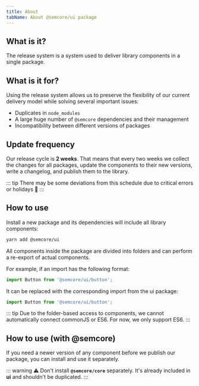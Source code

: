 ```yaml
---
title: About
tabName: About @semcore/ui package
---
```


## What is it?

The release system is a system used to deliver library components in a single package.

## What is it for?

Using the release system allows us to preserve the flexibility of our current delivery model while solving several important issues:

- Duplicates in `node_modules`
- A large huge number of `@semcore` dependencies and their management
- Incompatibility between different versions of packages

## Update frequency

Our release cycle is **2 weeks**. That means that every two weeks we collect the changes for all packages, update the components to their new versions, write a changelog, and publish them to the library.

::: tip
There may be some deviations from this schedule due to critical errors or holidays 🥳
:::

## How to use

Install a new package and its dependencies will include all library components:

```bash
yarn add @semcore/ui
```

All components inside the package are divided into folders and can perform a re-export of actual components.

For example, if an import has the following format:

```js
import Button from '@semcore/ui/button';
```

It can be replaced with the corresponding import from the ui package:

```js
import Button from '@semcore/ui/button';
```

::: tip
Due to the folder-based access to components, we cannot automatically connect commonJS or ES6. For now, we only support ES6.
:::

## How to use (with @semcore)

If you need a newer version of any component before we publish our package, you can install and use it separately.

::: warning
:warning: Don't install **`@semcore/core`** separately. It's already included in **ui** and shouldn't be duplicated.
:::

